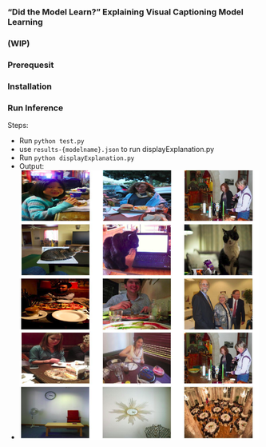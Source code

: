 ### “Did the Model Learn?” Explaining Visual Captioning Model Learning
### (WIP)

### Prerequesit

### Installation

### Run Inference
Steps:
- Run `python test.py`
- use `results-{modelname}.json` to run displayExplanation.py
- Run `python displayExplanation.py`
- Output:
- ![alt text](https://github.com/Monikshah/caption-explanation-hmln/blob/main/output/display-output.png)

 

